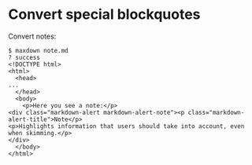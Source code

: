 # Convert special blockquotes

Convert notes:

```console
$ maxdown note.md
? success
<!DOCTYPE html>
<html>
  <head>
...
  </head>
  <body>
    <p>Here you see a note:</p>
<div class="markdown-alert markdown-alert-note"><p class="markdown-alert-title">Note</p>
<p>Highlights information that users should take into account, even when skimming.</p>
</div>
  </body>
</html>


```
